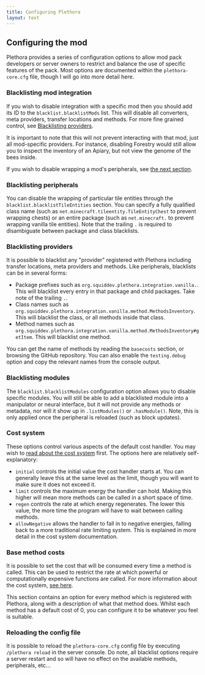 ```yaml
---
title: Configuring Plethora
layout: text
---
```


## Configuring the mod
Plethora provides a series of configuration options to allow mod pack developers or server owners to restrict and
balance the use of specific features of the pack. Most options are documented within the `plethora-core.cfg` file,
though I will go into more detail here.

### Blacklisting mod integration
If you wish to disable integration with a specific mod then you should add its ID to the `blacklist.blacklistMods`
list. This will disable all converters, meta providers, transfer locations and methods. For more fine grained control,
see [Blacklisting providers](#blacklisting-providers).

It is important to note that this will not prevent interacting with that mod, just all mod-specific providers. For
instance, disabling Forestry would still allow you to inspect the inventory of an Apiary, but not view the genome of the
bees inside.

If you wish to disable wrapping a mod's peripherals, see [the next section](#blacklisting-peripherals).

### Blacklisting peripherals
You can disable the wrapping of particular tile entities through the `blacklist.blacklistTileEntities` section. You can
specify a fully qualified class name (such as `net.minecraft.tileentity.TileEntityChest` to prevent wrapping chests) or
an entire package (such as `net.minecraft.` to prevent wrapping vanilla tile entities). Note that the trailing `.` is
required to disambiguate between package and class blacklists.

### Blacklisting providers
It is possible to blacklist any "provider" registered with Plethora including transfer locations, meta providers and
methods. Like peripherals, blacklists can be in several forms:

 - Package prefixes such as `org.squiddev.plethora.integration.vanilla.`. This will blacklist every entry in that
   package and child packages. Take note of the trailing `.`.
 - Class names such as `org.squiddev.plethora.integration.vanilla.method.MethodsInventory`. This will blacklist the
   class, or all methods inside that class.
 - Method names such as `org.squiddev.plethora.integration.vanilla.method.MethodsInventory#getItem`. This will blacklist
   one method.

You can get the name of methods by reading the `basecosts` section, or browsing the GitHub repository. You can also
enable the `testing.debug` option and copy the relevant names from the console output.

### Blacklisting modules
The `blacklist.blacklistModules` configuration option allows you to disable specific modules. You will still be able to
add a blacklisted module into a manipulator or neural interface, but it will not provide any methods or metadata, nor
will it show up in `.listModules()` or `.hasModule()`. Note, this is only applied once the peripheral is reloaded (such
as block updates).

### Cost system
These options control various aspects of the default cost handler. You may wish
to [read about the cost system](cost-system.html) first. The options here are relatively self-explanatory:

 - `initial` controls the initial value the cost handler starts at. You can generally leave this at the same level as
   the limit, though you will want to make sure it does not exceed it.
 - `limit` controls the maximum energy the handler can hold. Making this higher will mean more methods can be called in
   a short space of time.
 - `regen` controls the rate at which energy regenerates. The lower this value, the more time the program will have to
   wait between calling methods.
 - `allowNegative` allows the handler to fall in to negative energies, falling back to a more traditional rate limiting
   system. This is explained in more detail in the cost system documentation.

### Base method costs
It is possible to set the cost that will be consumed every time a method is called. This can be used to restrict the
rate at which powerful or computationally expensive functions are called. For more information about the cost
system, [see here](cost-system.html).

This section contains an option for every method which is registered with Plethora, along with a description of what
that method does. Whilst each method has a default cost of 0, you can configure it to be whatever you feel is suitable.

### Reloading the config file
It is possible to reload the `plethora-core.cfg` config file by executing `/plethora reload` in the server console. Do
note, all blacklist options require a server restart and so will have no effect on the available methods, peripherals,
etc...
